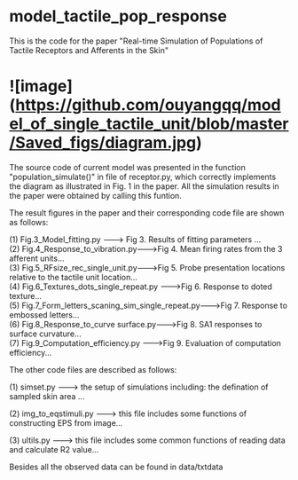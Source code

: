 # model_tactile_pop_response

This is the code for the paper "Real-time Simulation of Populations of Tactile Receptors and Afferents in the Skin"
  
 # ![image] (https://github.com/ouyangqq/model_of_single_tactile_unit/blob/master/Saved_figs/diagram.jpg) 
The source code of current model was presented in the function "population_simulate()" in file of receptor.py, which correctly implements the diagram as illustrated in Fig. 1 in the paper. All the simulation results in the paper were obtained by calling this funtion. 

The result figures in the paper and their corresponding code file are shown as follows:  

 
(1)  Fig.3_Model_fitting.py ---> Fig 3. Results of fitting parameters ...  
(2)  Fig.4_Response_to_vibration.py--->Fig 4. Mean firing rates from the 3 afferent units...  
(3)  Fig.5_RFsize_rec_single_unit.py--->Fig 5. Probe presentation locations relative to the tactile unit location...  
(4)  Fig.6_Textures_dots_single_repeat.py --->Fig 6. Response to doted texture...  
(5)  Fig.7_Form_letters_scaning_sim_single_repeat.py--->Fig 7. Response to embossed letters...  
(6)  Fig.8_Response_to_curve surface.py--->Fig 8. SA1 responses to surface curvature...   
(7)  Fig.9_Computation_efficiency.py --->Fig 9. Evaluation of computation efficiency...
 

The  other code files are described as follows:

(1) simset.py ---> the setup of simulations including: the defination of sampled skin area ... 

(2) img_to_eqstimuli.py ---> this file includes some functions of constructing EPS from image... 

(3) ultils.py ---> this file includes some common functions of reading data and calculate R2 value... 

Besides all the observed data can be found in data/txtdata

